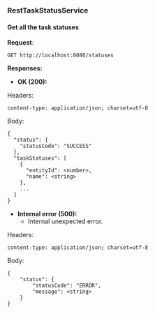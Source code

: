 ### RestTaskStatusService

#### Get all the task statuses

**Request**:
```http request
GET http://localhost:8080/statuses
```

**Responses:**

* **OK (200):**

Headers:
```code
content-type: application/json; charset=utf-8
```

Body:
```code
{
  "status": {
    "statusCode": "SUCCESS"
  },
  "taskStatuses": [
    {
      "entityId": <number>,
      "name": <string>
    },
    ...
  ]
}

```

* **Internal error (500):**
    * Internal unexpected error.

Headers:
```code
content-type: application/json; charset=utf-8
```

Body:
```code
{
    "status": {
        "statusCode": "ERROR",
        "message": <string>
    }
}
```